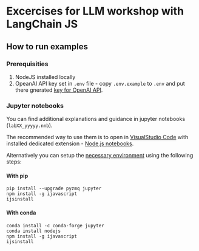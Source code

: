 # Excercises for LLM workshop with LangChain JS

## How to run examples

### Prerequisities

1. NodeJS installed locally
2. OpeanAI API key set in `.env` file - copy `.env.example` to `.env` and put there gnerated [key for OpenAI API](https://platform.openai.com/settings/organization/api-keys).

### Jupyter notebooks

You can find additional explanations and guidance in jupyter notebooks (`labXX_yyyyy.nnb`).

The recommended way to use them is to open in [VisualStudio Code](https://code.visualstudio.com/) with installed dedicated extension - [Node.js notebooks](https://marketplace.visualstudio.com/items?itemName=donjayamanne.typescript-notebook).

Alternatively you can setup the [necessary environment](https://github.com/n-riesco/ijavascript) using the following steps:

#### With pip
```
pip install --upgrade pyzmq jupyter
npm install -g ijavascript
ijsinstall
```

#### With conda
```
conda install -c conda-forge jupyter
conda install nodejs
npm install -g ijavascript
ijsinstall
```